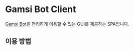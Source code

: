 # Gamsi Bot Client

[Gamsi Bot](https://github.com/ruleBased848/gamsi-bot)을 편리하게 이용할 수 있는 GUI를 제공하는 SPA입니다.

## 이용 방법
